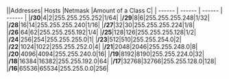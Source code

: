 ||Addresses| Hosts |Netmask |Amount of a Class C|
|  ------  |  ------ | ------ | ------ |
|**/30**|4|2|255.255.255.252|1/64|
|**/29**|8|6|255.255.255.248|1/32|
|**/28**|16|14|255.255.255.240|1/16|
|**/27**|32|30|255.255.255.224|1/8|
|**/26**|64|62|255.255.255.192|1/4|
|**/25**|128|126|255.255.255.128|1/2|
|**/24**|256|254|255.255.255.0|1|
|**/23**|512|510|255.255.254.0|2|
|**/22**|1024|1022|255.255.252.0|4|
|**/21**|2048|2046|255.255.248.0|8|
|**/20**|4096|4094|255.255.240.0|16|
|**/19**|8192|8190|255.255.224.0|32|
|**/18**|16384|16382|255.255.192.0|64|
|**/17**|32768|32766|255.255.128.0|128|
|**/16**|65536|65534|255.255.0.0|256|

